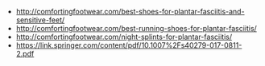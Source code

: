 * http://comfortingfootwear.com/best-shoes-for-plantar-fasciitis-and-sensitive-feet/
* http://comfortingfootwear.com/best-running-shoes-for-plantar-fasciitis/
* http://comfortingfootwear.com/night-splints-for-plantar-fasciitis/
* https://link.springer.com/content/pdf/10.1007%2Fs40279-017-0811-2.pdf
